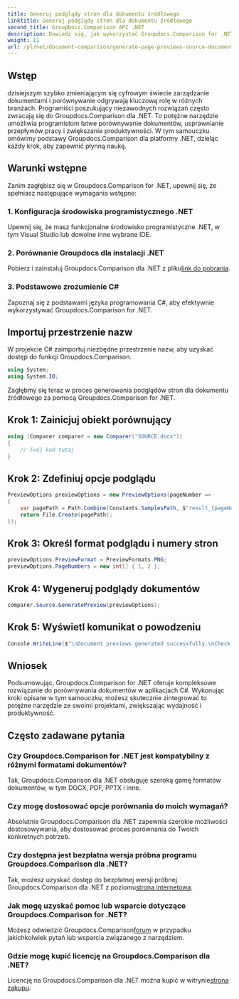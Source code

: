 ```yaml
---
title: Generuj podglądy stron dla dokumentu źródłowego
linktitle: Generuj podglądy stron dla dokumentu źródłowego
second_title: GroupDocs.Comparison API .NET
description: Dowiedz się, jak wykorzystać Groupdocs.Comparison for .NET do efektywnego usprawnienia procesów porównywania dokumentów w projektach C#.
weight: 11
url: /pl/net/document-comparison/generate-page-previews-source-document/
---
```

## Wstęp
dzisiejszym szybko zmieniającym się cyfrowym świecie zarządzanie dokumentami i porównywanie odgrywają kluczową rolę w różnych branżach. Programiści poszukujący niezawodnych rozwiązań często zwracają się do Groupdocs.Comparison dla .NET. To potężne narzędzie umożliwia programistom łatwe porównywanie dokumentów, usprawnianie przepływów pracy i zwiększanie produktywności. W tym samouczku omówimy podstawy Groupdocs.Comparison dla platformy .NET, dzieląc każdy krok, aby zapewnić płynną naukę.
## Warunki wstępne
Zanim zagłębisz się w Groupdocs.Comparison for .NET, upewnij się, że spełniasz następujące wymagania wstępne:
### 1. Konfiguracja środowiska programistycznego .NET
Upewnij się, że masz funkcjonalne środowisko programistyczne .NET, w tym Visual Studio lub dowolne inne wybrane IDE.
### 2. Porównanie Groupdocs dla instalacji .NET
 Pobierz i zainstaluj Groupdocs.Comparison dla .NET z pliku[link do pobrania](https://releases.groupdocs.com/comparison/net/).
### 3. Podstawowe zrozumienie C#
Zapoznaj się z podstawami języka programowania C#, aby efektywnie wykorzystywać Groupdocs.Comparison for .NET.

## Importuj przestrzenie nazw
W projekcie C# zaimportuj niezbędne przestrzenie nazw, aby uzyskać dostęp do funkcji Groupdocs.Comparison.

```csharp
using System;
using System.IO;
```

Zagłębmy się teraz w proces generowania podglądów stron dla dokumentu źródłowego za pomocą Groupdocs.Comparison for .NET.
## Krok 1: Zainicjuj obiekt porównujący
```csharp
using (Comparer comparer = new Comparer("SOURCE.docx"))
{
    // Twój kod tutaj
}
```
## Krok 2: Zdefiniuj opcje podglądu
```csharp
PreviewOptions previewOptions = new PreviewOptions(pageNumber =>
{
    var pagePath = Path.Combine(Constants.SamplesPath, $"result_{pageNumber}.png");
    return File.Create(pagePath);
});
```
## Krok 3: Określ format podglądu i numery stron
```csharp
previewOptions.PreviewFormat = PreviewFormats.PNG;
previewOptions.PageNumbers = new int[] { 1, 2 };
```
## Krok 4: Wygeneruj podglądy dokumentów
```csharp
comparer.Source.GeneratePreview(previewOptions);
```
## Krok 5: Wyświetl komunikat o powodzeniu
```csharp
Console.WriteLine($"\nDocument previews generated successfully.\nCheck output in {Directory.GetCurrentDirectory()}.");
```

## Wniosek
Podsumowując, Groupdocs.Comparison for .NET oferuje kompleksowe rozwiązanie do porównywania dokumentów w aplikacjach C#. Wykonując kroki opisane w tym samouczku, możesz skutecznie zintegrować to potężne narzędzie ze swoimi projektami, zwiększając wydajność i produktywność.
## Często zadawane pytania
### Czy Groupdocs.Comparison for .NET jest kompatybilny z różnymi formatami dokumentów?
Tak, Groupdocs.Comparison dla .NET obsługuje szeroką gamę formatów dokumentów, w tym DOCX, PDF, PPTX i inne.
### Czy mogę dostosować opcje porównania do moich wymagań?
Absolutnie Groupdocs.Comparison dla .NET zapewnia szerokie możliwości dostosowywania, aby dostosować proces porównania do Twoich konkretnych potrzeb.
### Czy dostępna jest bezpłatna wersja próbna programu Groupdocs.Comparison dla .NET?
 Tak, możesz uzyskać dostęp do bezpłatnej wersji próbnej Groupdocs.Comparison dla .NET z poziomu[strona internetowa](https://releases.groupdocs.com/).
### Jak mogę uzyskać pomoc lub wsparcie dotyczące Groupdocs.Comparison for .NET?
 Możesz odwiedzić Groupdocs.Comparison[forum](https://forum.groupdocs.com/c/comparison/12) w przypadku jakichkolwiek pytań lub wsparcia związanego z narzędziem.
### Gdzie mogę kupić licencję na Groupdocs.Comparison dla .NET?
 Licencję na Groupdocs.Comparison dla .NET można kupić w witrynie[strona zakupu](https://purchase.groupdocs.com/buy).